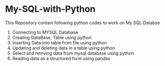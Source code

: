 # My-SQL-with-Python
This Repository contain following python codes to work on My SQL Databse
1. Connecting to MYSQL Database
2. Creating DataBase, Table using python
3. Inserting Data into table from file using python
4. Updating and deleting data in a table using python
5. Select and retriving data from mysql database using python
6. Reading data as a structured form using pandas
